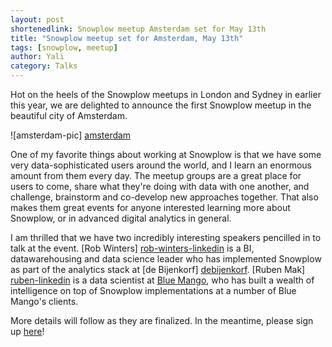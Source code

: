 ```yaml
---
layout: post
shortenedlink: Snowplow meetup Amsterdam set for May 13th
title: "Snowplow meetup set for Amsterdam, May 13th"
tags: [snowplow, meetup]
author: Yali
category: Talks
---
```


Hot on the heels of the Snowplow meetups in London and Sydney in earlier this year, we are delighted to announce the first Snowplow meetup in the beautiful city of Amsterdam.

![amsterdam-pic] [amsterdam]

One of my favorite things about working at Snowplow is that we have some very data-sophisticated users around the world, and I learn an enormous amount from them every day. The meetup groups are a great place for users to come, share what they're doing with data with one another, and challenge, brainstorm and co-develop new approaches together. That also makes them great events for anyone interested learning more about Snowplow, or in advanced digital analytics in general.

<!--more-->

I am thrilled that we have two incredibly interesting speakers pencilled in to talk at the event. [Rob Winters] [rob-winters-linkedin] is a BI, datawarehousing and data science leader who has implemented Snowplow as part of the analytics stack at [de Bijenkorf] [debijenkorf]. [Ruben Mak] [ruben-linkedin] is a data scientist at [Blue Mango][bluemango], who has built a wealth of intelligence on top of Snowplow implementations at a number of Blue Mango's clients.

More details will follow as they are finalized. In the meantime, please sign up [here][eventbrite]!

[amsterdam]: /assets/img/blog/2015/04/amsterdam.jpg
[rob-winters-linkedin]: http://nl.linkedin.com/in/wintersrd/en
[ruben-linkedin]: http://dk.linkedin.com/in/rubenmak/en
[debijenkorf]: http://www.debijenkorf.nl/
[bluemango]: http://www.bluemango.nl/
[eventbrite]: https://www.eventbrite.com/e/snowplow-meetup-amsterdam-tickets-16472215841
